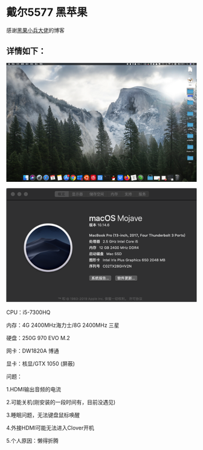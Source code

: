 # 戴尔5577 黑苹果

感谢[黑果小兵大佬](https://blog.daliansky.net)的博客

## 详情如下：

![Xnip2020-05-09_19-12-05](./images/Xnip2020-05-09_19-12-05.png)

![Xnip2020-05-09_18-50-23](./images/Xnip2020-05-09_18-50-23.png)



CPU：i5-7300HQ

内存：4G 2400MHz海力士/8G 2400MHz 三星

硬盘：250G 970 EVO M.2

网卡：DW1820A 博通

显卡：核显/GTX 1050 (屏蔽)



问题：

1.HDMI输出音频的电流

2.可能关机(刚安装的一段时间有，目前没遇见)

3.睡眠问题，无法键盘鼠标唤醒

4.外接HDMI可能无法进入Clover开机

5.个人原因：懒得折腾

